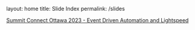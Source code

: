layout: home
title: Slide Index
permalink: /slides

[Summit Connect Ottawa 2023 - Event Driven Automation and Lightspeed](/decks/summit_connect_ottawa_2023_EDA_Lightspeed.pdf)
